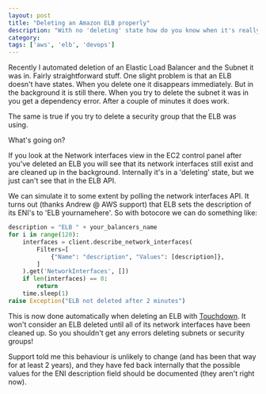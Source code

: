 ```yaml
---
layout: post
title: "Deleting an Amazon ELB properly"
description: "With no 'deleting' state how do you know when it's really gone?"
category:
tags: ['aws', 'elb', 'devops']
---
```

Recently I automated deletion of an Elastic Load Balancer and the Subnet it was in. Fairly straightforward stuff. One slight problem is that an ELB doesn't have states. When you delete one it disappears immediately. But in the background it is still there. When you try to delete the subnet it was in you get a dependency error. After a couple of minutes it does work.

The same is true if you try to delete a security group that the ELB was using.

What's going on?

If you look at the Network interfaces view in the EC2 control panel after you've deleted an ELB you will see that its network interfaces still exist and are cleaned up in the background. Internally it's in a 'deleting' state, but we just can't see that in the ELB API.

We can simulate it to some extent by polling the network interfaces API. It turns out (thanks Andrew @ AWS support) that ELB sets the description of its ENI's to 'ELB yournamehere'. So with botocore we can do something like:

```python
description = "ELB " + your_balancers_name
for i in range(120):
    interfaces = client.describe_network_interfaces(
        Filters=[
            {"Name": "description", "Values": [description]},
        ]
    ).get('NetworkInterfaces', [])
    if len(interfaces) == 0:
        return
    time.sleep(1)
raise Exception("ELB not deleted after 2 minutes")
```

This is now done automatically when deleting an ELB with [Touchdown](http://docs.yaybu.com/projects/touchdown/en/latest/). It won't consider an ELB deleted until all of its network interfaces have been cleaned up. So you shouldn't get any errors deleting subnets or security groups!

Support told me this behaviour is unlikely to change (and has been that way for at least 2 years), and they have fed back internally that the possible values for the ENI description field should be documented (they aren't right now).
